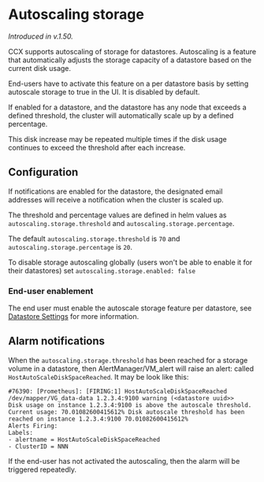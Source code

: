 # Autoscaling storage
*Introduced in v.1.50.*

CCX supports autoscaling of storage for datastores.
Autoscaling is a feature that automatically adjusts the storage capacity of a datastore based on the current disk usage.

End-users have to activate this feature on a per datastore basis by setting autoscale storage to true in the UI. It is disabled by default.

If enabled for a datastore, and the datastore has any node that exceeds a defined threshold, the cluster will automatically scale up by a defined percentage.

This disk increase may be repeated multiple times if the disk usage continues to exceed the threshold after each increase.

## Configuration

If notifications are enabled for the datastore, the designated email addresses will receive a notification when the cluster is scaled up.

The threshold and percentage values are defined in helm values as `autoscaling.storage.threshold` and `autoscaling.storage.percentage`.

The default `autoscaling.storage.threshold` is `70` and `autoscaling.storage.percentage` is `20`. 

To disable storage autoscaling globally (users won't be able to enable it for their datastores) set `autoscaling.storage.enabled: false`

### End-user enablement
The end user must enable the autoscale storage feature per datastore, see [Datastore Settings](/docs/user/Howto/Datastore-settings#auto-scaling-storage-size-in-ccx) for more information.

## Alarm notifications
When the `autoscaling.storage.threshold` has been reached for a storage volume in a datastore, then AlertManager/VM_alert will raise an alert:
called `HostAutoScaleDiskSpaceReached`. It may be look like this:

```
#76390: [Prometheus]: [FIRING:1] HostAutoScaleDiskSpaceReached /dev/mapper/VG_data-data 1.2.3.4:9100 warning (<datastore uuid>>
Disk usage on instance 1.2.3.4:9100 is above the autoscale threshold. Current usage: 70.01082600415612% Disk autoscale threshold has been reached on instance 1.2.3.4:9100 70.01082600415612%
Alerts Firing:
Labels:
- alertname = HostAutoScaleDiskSpaceReached
- ClusterID = NNN
```
If the end-user has not activated the autoscaling, then the alarm will be triggered repeatedly.